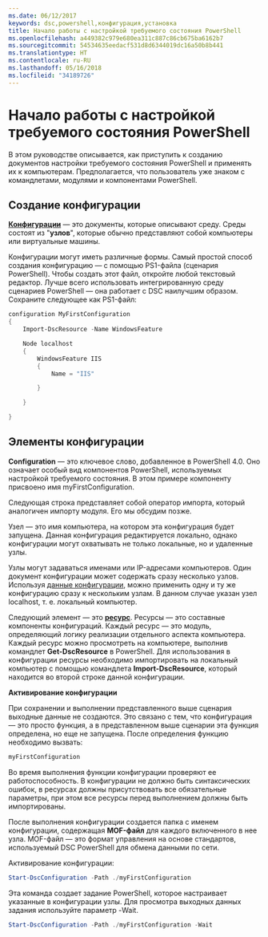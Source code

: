 ```yaml
---
ms.date: 06/12/2017
keywords: dsc,powershell,конфигурация,установка
title: Начало работы с настройкой требуемого состояния PowerShell
ms.openlocfilehash: a449382c979e680ea311c887c86cb675ba6162b7
ms.sourcegitcommit: 54534635eedacf531d8d6344019dc16a50b8b441
ms.translationtype: HT
ms.contentlocale: ru-RU
ms.lasthandoff: 05/16/2018
ms.locfileid: "34189726"
---
```

# <a name="getting-started-with-powershell-desired-state-configuration"></a>Начало работы с настройкой требуемого состояния PowerShell #

В этом руководстве описывается, как приступить к созданию документов настройки требуемого состояния PowerShell и применять их к компьютерам. Предполагается, что пользователь уже знаком с командлетами, модулями и компонентами PowerShell.


## <a name="create-a-configuration"></a>Создание конфигурации ##

[**Конфигурации**](https://msdn.microsoft.com/powershell/dsc/configurations) — это документы, которые описывают среду. Среды состоят из "**узлов**", которые обычно представляют собой компьютеры или виртуальные машины.

Конфигурации могут иметь различные формы. Самый простой способ создания конфигурацию — с помощью PS1-файла (сценария PowerShell). Чтобы создать этот файл, откройте любой текстовый редактор. Лучше всего использовать интегрированную среду сценариев PowerShell — она работает с DSC наилучшим образом. Сохраните следующее как PS1-файл:

```powershell
configuration MyFirstConfiguration
{
    Import-DscResource -Name WindowsFeature

    Node localhost
    {
        WindowsFeature IIS
        {
            Name = "IIS"

        }

    }

}
```
## <a name="parts-of-a-configuration"></a>Элементы конфигурации ##
**Configuration** — это ключевое слово, добавленное в PowerShell 4.0. Оно означает особый вид компонентов PowerShell, используемых настройкой требуемого состояния. В этом примере компоненту присвоено имя myFirstConfiguration.

Следующая строка представляет собой оператор импорта, который аналогичен импорту модуля. Его мы обсудим позже.

Узел — это имя компьютера, на котором эта конфигурация будет запущена. Данная конфигурация редактируется локально, однако конфигурации могут охватывать не только локальные, но и удаленные узлы.

Узлы могут задаваться именами или IP-адресами компьютеров. Один документ конфигурации может содержать сразу несколько узлов. Используя [данные конфигурации](https://msdn.microsoft.com/powershell/dsc/configdata), можно применить одну и ту же конфигурацию сразу к нескольким узлам. В данном случае указан узел localhost, т. е. локальный компьютер.

Следующий элемент — это [**ресурс**](https://msdn.microsoft.com/powershell/dsc/resources). Ресурсы — это составные компоненты конфигураций. Каждый ресурс — это модуль, определяющий логику реализации отдельного аспекта компьютера. Каждый ресурс можно просмотреть на компьютере, выполнив командлет **Get-DscResource** в PowerShell. Для использования в конфигурации ресурсы необходимо импортировать на локальный компьютер с помощью командлета **Import-DscResource**, который находится во второй строке данной конфигурации.

**Активирование конфигурации**

При сохранении и выполнении представленного выше сценария выходные данные не создаются. Это связано с тем, что конфигурация — это просто функция, а в представленном выше сценарии эта функция определена, но еще не запущена. После определения функцию необходимо вызвать:
```powershell
myFirstConfiguration
```

Во время выполнения функции конфигурации проверяют ее работоспособность. В конфигурации не должно быть синтаксических ошибок, в ресурсах должны присутствовать все обязательные параметры, при этом все ресурсы перед выполнением должны быть импортированы.

После выполнения конфигурации создается папка с именем конфигурации, содержащая **MOF-файл** для каждого включенного в нее узла. MOF-файл — это формат управления на основе стандартов, используемый DSC PowerShell для обмена данными по сети.

Активирование конфигурации:
```powershell
Start-DscConfiguration -Path ./myFirstConfiguration
```
Эта команда создает задание PowerShell, которое настраивает указанные в конфигурации узлы. Для просмотра выходных данных задания используйте параметр -Wait.
```powershell
Start-DscConfiguration -Path ./myFirstConfiguration -Wait
```